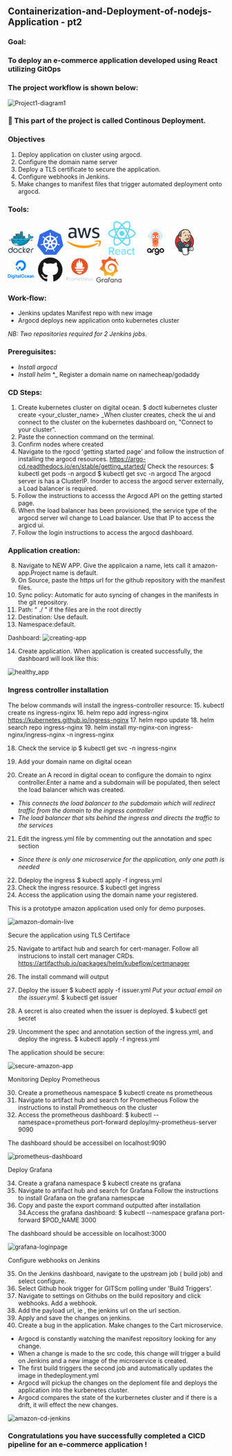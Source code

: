 ## Containerization-and-Deployment-of-nodejs-Application - pt2

### Goal:

### To deploy an e-commerce application developed using React utilizing GitOps 

### The project workflow is shown below:


  ![Project1-diagram1](https://github.com/Noettie/End-to-End-automated-CI-CD-Pipeline-utilizing-GitOps-PART-ONE/assets/108426517/b56293f8-f11e-4745-80eb-edb06a1f4eb1) 


  
 ### :bookmark: This part of the project is called Continous Deployment. 

### Objectives

1. Deploy application on cluster using argocd.
2. Configure the domain name server
3. Deploy a TLS certificate to secure the application.
4. Configure webhooks in Jenkins.
5. Make changes to manifest files that trigger automated deployment onto argocd.

### Tools:

<div>
  <img src="https://github.com/devicons/devicon/blob/master/icons/docker/docker-original-wordmark.svg" width="60"/>&nbsp;
  <img src="https://github.com/devicons/devicon/blob/master/icons/kubernetes/kubernetes-plain.svg" width="60"/>&nbsp;
  <img src="https://github.com/devicons/devicon/blob/master/icons/amazonwebservices/amazonwebservices-original-wordmark.svg" width="80"/>&nbsp;
  <img src="https://github.com/devicons/devicon/blob/master/icons/react/react-original-wordmark.svg" width="80"/>&nbsp;
  <img src="https://github.com/devicons/devicon/blob/master/icons/argocd/argocd-original-wordmark.svg" width="60"/>&nbsp;
  <img src="https://github.com/devicons/devicon/blob/master/icons/jenkins/jenkins-original.svg" width="60"/>&nbsp;
  <img src="https://github.com/devicons/devicon/blob/master/icons/digitalocean/digitalocean-original-wordmark.svg" width="60"/>&nbsp;
  <img src="https://github.com/devicons/devicon/blob/master/icons/github/github-original.svg" width="60"/>&nbsp;
  <img src="https://github.com/devicons/devicon/blob/master/icons/prometheus/prometheus-original-wordmark.svg" width="60"/>&nbsp;
  <img src="https://github.com/devicons/devicon/blob/master/icons/grafana/grafana-original-wordmark.svg"  width="60"/>&nbsp;
<div>

### Work-flow:
* Jenkins updates Manifest repo with new image
* Argocd deploys new application onto kubernetes cluster

_NB: Two repositories required for 2 Jenkins jobs._

### Prereguisites:

* _Install argocd_
* _Install helm_
*_ Register a domain name on namecheap/godaddy 

### CD Steps:

1. Create kubernetes cluster on digital ocean.
$ doctl kubernetes cluster create <your_cluster_name>
_When cluster creates, check the ui and connect to the cluster on the kubernetes dashboard on, "Connect to your cluster".
2. Paste the connection command on the terminal.
3. Confirm nodes where created
4. Navigate to the rgocd 'getting started page' and follow the instruction of installing the argocd resources. 
https://argo-cd.readthedocs.io/en/stable/getting_started/
Check the resources:
$ kubectl get pods -n argocd
$ kubectl get svc -n argocd
The argocd server is has a ClusterIP. Inorder to access the argocd server externally, a Load balancer is required.
5. Follow the instructions to accesss the Argocd API on the getting started page.
6. When the load balancer has been provisioned, the service type of the argocd server wil change to Load balancer. Use that IP to access the argicd ui.
7. Follow the login instructions to access the argocd dashboard.

### Application creation:
8. Navigate to NEW APP. Give the applicaion a name, lets call it amazon-app.Project name is default.
9. On Source, paste the https url for the github repository with the manifest files.
10. Sync policy: Automatic for auto syncing of changes in the manifests in the git repository.
11. Path: " ./ " if the files are in the root directly
12. Destination: Use default.
13. Namespace:default.

Dashboard:
![creating-app](https://github.com/Noettie/End-to-End-automated-CI-CD-Pipeline-utilizing-GitOps-PART-ONE/assets/108426517/92cebb14-8e26-4666-97dd-bfaa0dbb43b9)

14. Create application. When application is created successfully, the dashboard will look like this:

![healthy_app](https://github.com/Noettie/End-to-End-automated-CI-CD-Pipeline-utilizing-GitOps-PART-ONE/assets/108426517/cdfcf01d-80c2-4e3c-8108-90794701d96a)

### Ingress controller installation 

The below commands will install the ingress-controller resource:
15. kubectl create ns ingress-nginx
16.  helm repo add ingress-nginx https://kubernetes.github.io/ingress-nginx
17.  helm repo update
18.  helm search repo ingress-nginx
19.  helm install my-nginx-con ingress-nginx/ingress-nginx -n ingress-nginx

18. Check the service ip
$ kubectl get svc -n ingress-nginx


19. Add your domain name on digital ocean
20. Create an A record in digital ocean to configure the domain to nginx controller.Enter a name and a subdomain will be populated, then select the load balancer which was created.
* _This connects the load balancer to the subdomain which will redirect traffic from the domain to the ingress controller_
* _The load balancer that sits behind the ingress and directs the traffic to the services_
21. Edit the ingress.yml file by commenting out the annotation and spec section
* _Since there is only one microservice for the application, only one path is needed_
22. Ddeploy the ingress
$ kubectl apply -f ingress.yml
23. Check the ingress resource.
$ kubectl get ingress
24. Access the application using the domain name your registered. 

This is a prototype amazon application used only for demo purposes.

![amazon-domain-live](https://github.com/Noettie/End-to-End-automated-CI-CD-Pipeline-utilizing-GitOps-PART-ONE/assets/108426517/d9b5d43c-a020-4072-8920-de6d17e5c53d)


Secure the application using TLS Certiface

25. Navigate to artifact hub and search for cert-manager.
Follow all instrucions to install cert manager CRDs.
https://artifacthub.io/packages/helm/kubeflow/certmanager

26. The install command will output

27. Deploy the issuer
$ kubectl apply -f issuer.yml
_Put your actual email on the issuer.yml._
$ kubectl get issuer
28. A secret is also created when the issuer is deployed.
$ kubectl get secret
29. Uncomment the spec and annotation section of the ingress.yml, and deploy the ingress.
$ kubectl apply -f ingress.yml

The application should be secure:

![secure-amazon-app](https://github.com/Noettie/End-to-End-automated-CI-CD-Pipeline-utilizing-GitOps-PART-ONE/assets/108426517/e69ef427-7525-45da-988c-dcea8620bb49)

Monitoring
Deploy Prometheous

30. Create a prometheous namespace
$ kubectl create ns prometheous
32. Navigate to artifact hub and search for Prometheous
Follow the instructions to install Prometheous on the cluster
33. Access the prometheous dashboard:
$ kubectl --namespace=prometheus port-forward deploy/my-prometheus-server 9090

The dashboard should be accessibel on localhost:9090

![prometheus-dashboard](https://github.com/Noettie/End-to-End-automated-CI-CD-Pipeline-utilizing-GitOps-PART-ONE/assets/108426517/b5ecf116-55e0-473e-8a63-0af44b5b710b)

Deploy Grafana

34. Create a grafana namespace
$ kubectl create ns grafana
35. Navigate to artifact hub and search for Grafana
Follow the instructions to install Grafana on the grafana namespcae
33. Copy and paste the export command outputted after installation
34.Access the grafana dashboard:
$ kubectl --namespace grafana port-forward $POD_NAME 3000

The dashboard should be accessible on localhost:3000

![grafana-loginpage](https://github.com/Noettie/End-to-End-automated-CI-CD-Pipeline-utilizing-GitOps-PART-ONE/assets/108426517/2143831d-45d3-4f7b-84c2-de5096622a50)

Configure webhooks on Jenkins

35. On the Jenkins dashboard, navigate to the upstream job ( build job) and select configure.
36. Select Github hook trigger for GITScm polling under 'Build Triggers'.
37. Navigate to settings on Githubs on the build repository and click webhooks. Add a webhook.
38. Add the payload url, ie , the jenkins url on the url section.
39. Apply and save the changes on jenkins.
40. Create a bug in the application. Make changes to the Cart microservice.
* Argocd is constantly watching the manifest repository looking for any change.
* When a change is made to the src code, this change will trigger a build on Jenkins and a new image of the microservice is created.
* The first build triggers the second job and automatically updates the image in thedeployment.yml
* Argocd will pickup the changes on the deploment file and deploys the application into the kurbenetes cluster.
* Argocd compares the state of the kurbernetes cluster and if there is a drift, it will effect the new changes.
  
![amazon-cd-jenkins](https://github.com/Noettie/End-to-End-automated-CI-CD-Pipeline-utilizing-GitOps-PART-ONE/assets/108426517/219956c0-0803-4f2f-b362-c4b8a68fd766)

### Congratulations you have successfully completed a CICD pipeline for an e-commerce application !




  
